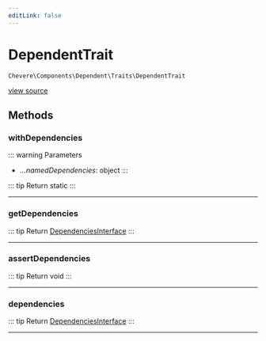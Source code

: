 ```yaml
---
editLink: false
---
```


# DependentTrait

`Chevere\Components\Dependent\Traits\DependentTrait`

[view source](https://github.com/chevere/chevere/blob/main/src/Chevere/Components/Dependent/Traits/DependentTrait.php)

## Methods

### withDependencies

::: warning Parameters
- *...namedDependencies*: object
:::

::: tip Return
static
:::

---

### getDependencies

::: tip Return
[DependenciesInterface](../../../Interfaces/Dependent/DependenciesInterface.md)
:::

---

### assertDependencies

::: tip Return
void
:::

---

### dependencies

::: tip Return
[DependenciesInterface](../../../Interfaces/Dependent/DependenciesInterface.md)
:::

---
